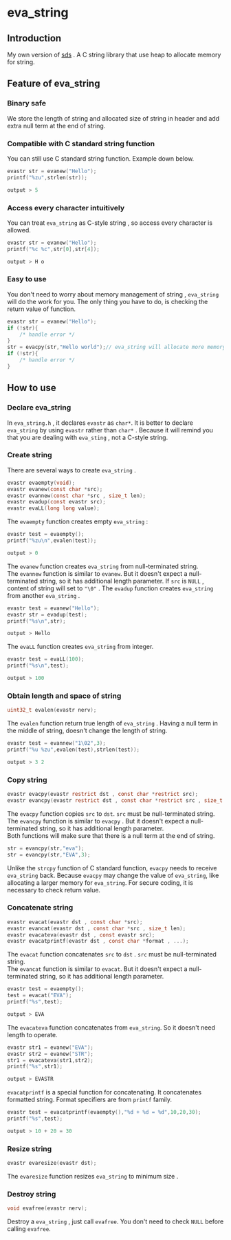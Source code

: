 # eva_string
## Introduction
My own version of [sds](https://github.com/antirez/sds) .
A C string library that use heap to allocate memory for string.
## Feature of eva_string 
### Binary safe
We store the length of string and allocated size of string in header and add extra null term at the end of string.

### Compatible with C standard string function
You can still use C standard string function. Example down below.
```c
evastr str = evanew("Hello");
printf("%zu",strlen(str));

output > 5
```
### Access every character intuitively
You can treat `eva_string` as C-style string , so access every character is allowed.
```c
evastr str = evanew("Hello");
printf("%c %c",str[0],str[4]);

output > H o
```
### Easy to use
You don't need to worry about memory management of string , `eva_string` will do the work for you. The only thing you have to do, is checking the return value of function.
```c
evastr str = evanew("Hello");
if (!str){
    /* handle error */
}
str = evacpy(str,"Hello world");// eva_string will allocate more memory for bigger string
if (!str){
    /* handle error */
}
```
## How to use
### Declare eva_string
In `eva_string.h` , it declares `evastr` as `char*`. It is better to declare `eva_string` by using `evastr` rather than `char*` . Because it will remind you that you are dealing with `eva_sting` , not a C-style string.

### Create string
There are several ways to create `eva_string` .
```c
evastr evaempty(void);
evastr evanew(const char *src);
evastr evannew(const char *src , size_t len);
evastr evadup(const evastr src);
evastr evaLL(long long value);
```
The `evaempty` function creates empty `eva_string` :
```c
evastr test = evaempty();
printf("%zu\n",evalen(test));

output > 0
```
The `evanew` function creates `eva_string` from null-terminated string.  
The `evannew` function is similar to `evanew`. But it doesn't expect a null-terminated string, so it has additional length parameter. If `src` is `NULL` , content of string will set to `"\0"` .
The `evadup` function creates `eva_string` from another `eva_string` .
```c
evastr test = evanew("Hello");
evastr str = evadup(test);
printf("%s\n",str);

output > Hello
```
The `evaLL` function creates `eva_string` from integer.
```c
evastr test = evaLL(100);
printf("%s\n",test);

output > 100
```
### Obtain length and space of string
```c
uint32_t evalen(evastr nerv);
```
The `evalen` function return true length of `eva_string` . Having a null term in the middle of string, doesn't change the length of string.
```c
evastr test = evannew("1\02",3);
printf("%u %zu",evalen(test),strlen(test));

output > 3 2
```
### Copy string
```c
evastr evacpy(evastr restrict dst , const char *restrict src);
evastr evancpy(evastr restrict dst , const char *restrict src , size_t len);
```
The `evacpy` function copies `src` to `dst`. `src` must be null-terminated string.  
The `evancpy` function is similar to `evacpy` . But it doesn't expect a null-terminated string, so it has additional length parameter.   
Both functions will make sure that there is a null term at the end of string.
```c
str = evancpy(str,"eva");
str = evancpy(str,"EVA",3);
```
Unlike the `strcpy` function of C standard function, `evacpy` needs to receive `eva_string` back. Because `evacpy` may change the value of `eva_string`, like allocating a larger memory for `eva_string`. For secure coding, it is necessary to check return value.
### Concatenate string
```c
evastr evacat(evastr dst , const char *src);
evastr evancat(evastr dst , const char *src , size_t len);
evastr evacateva(evastr dst , const evastr src);
evastr evacatprintf(evastr dst , const char *format , ...);
```
The `evacat` function concatenates `src` to `dst` . `src` must be null-terminated string.  
The `evancat` function is similar to `evacat`. But it doesn't expect a null-terminated string, so it has additional length parameter.  
```c
evastr test = evaempty();
test = evacat("EVA");
printf("%s",test);

output > EVA
```
The `evacateva` function concatenates from `eva_string`. So it doesn't need length to operate.
```c
evastr str1 = evanew("EVA");
evastr str2 = evanew("STR");
str1 = evacateva(str1,str2);
printf("%s",str1);

output > EVASTR
```
`evacatprintf` is a special function for concatenating. It concatenates formatted string. Format specifiers are from `printf` family.
```c
evastr test = evacatprintf(evaempty(),"%d + %d = %d",10,20,30);
printf("%s",test);

output > 10 + 20 = 30
```
### Resize string
```c
evastr evaresize(evastr dst);
```
The `evaresize` function resizes `eva_string` to minimum size .
### Destroy string
```c
void evafree(evastr nerv);
```
Destroy a `eva_string` , just call `evafree`. You don't need to check `NULL` before calling `evafree`.
